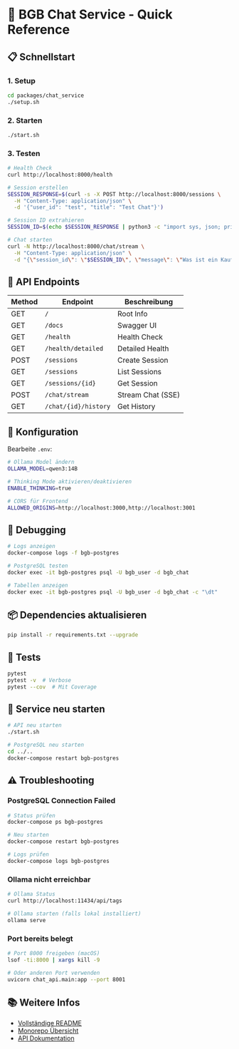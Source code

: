 # 🚀 BGB Chat Service - Quick Reference

## 📋 Schnellstart

### 1. Setup
```bash
cd packages/chat_service
./setup.sh
```

### 2. Starten
```bash
./start.sh
```

### 3. Testen
```bash
# Health Check
curl http://localhost:8000/health

# Session erstellen
SESSION_RESPONSE=$(curl -s -X POST http://localhost:8000/sessions \
  -H "Content-Type: application/json" \
  -d '{"user_id": "test", "title": "Test Chat"}')

# Session ID extrahieren
SESSION_ID=$(echo $SESSION_RESPONSE | python3 -c "import sys, json; print(json.load(sys.stdin)['session_id'])")

# Chat starten
curl -N http://localhost:8000/chat/stream \
  -H "Content-Type: application/json" \
  -d "{\"session_id\": \"$SESSION_ID\", \"message\": \"Was ist ein Kaufvertrag?\"}"
```

## 📡 API Endpoints

| Method | Endpoint | Beschreibung |
|--------|----------|--------------|
| GET | `/` | Root Info |
| GET | `/docs` | Swagger UI |
| GET | `/health` | Health Check |
| GET | `/health/detailed` | Detailed Health |
| POST | `/sessions` | Create Session |
| GET | `/sessions` | List Sessions |
| GET | `/sessions/{id}` | Get Session |
| POST | `/chat/stream` | Stream Chat (SSE) |
| GET | `/chat/{id}/history` | Get History |

## 🔧 Konfiguration

Bearbeite `.env`:

```bash
# Ollama Model ändern
OLLAMA_MODEL=qwen3:14B

# Thinking Mode aktivieren/deaktivieren
ENABLE_THINKING=true

# CORS für Frontend
ALLOWED_ORIGINS=http://localhost:3000,http://localhost:3001
```

## 🐛 Debugging

```bash
# Logs anzeigen
docker-compose logs -f bgb-postgres

# PostgreSQL testen
docker exec -it bgb-postgres psql -U bgb_user -d bgb_chat

# Tabellen anzeigen
docker exec -it bgb-postgres psql -U bgb_user -d bgb_chat -c "\dt"
```

## 📦 Dependencies aktualisieren

```bash
pip install -r requirements.txt --upgrade
```

## 🧪 Tests

```bash
pytest
pytest -v  # Verbose
pytest --cov  # Mit Coverage
```

## 🔄 Service neu starten

```bash
# API neu starten
./start.sh

# PostgreSQL neu starten
cd ../..
docker-compose restart bgb-postgres
```

## ⚠️ Troubleshooting

### PostgreSQL Connection Failed
```bash
# Status prüfen
docker-compose ps bgb-postgres

# Neu starten
docker-compose restart bgb-postgres

# Logs prüfen
docker-compose logs bgb-postgres
```

### Ollama nicht erreichbar
```bash
# Ollama Status
curl http://localhost:11434/api/tags

# Ollama starten (falls lokal installiert)
ollama serve
```

### Port bereits belegt
```bash
# Port 8000 freigeben (macOS)
lsof -ti:8000 | xargs kill -9

# Oder anderen Port verwenden
uvicorn chat_api.main:app --port 8001
```

## 📚 Weitere Infos

- [Vollständige README](README.md)
- [Monorepo Übersicht](../../MONOREPO_README.md)
- [API Dokumentation](http://localhost:8000/docs)

